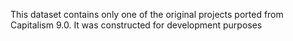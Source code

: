 This dataset contains only one of the original projects ported from Capitalism 9.0.
It was constructed for development purposes
